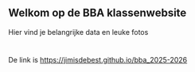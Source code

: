 ## Welkom op de BBA klassenwebsite


Hier vind je belangrijke data en leuke fotos
#
De link is https://jimisdebest.github.io/bba_2025-2026

